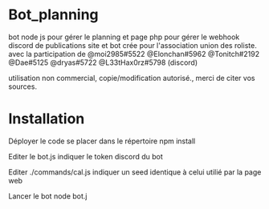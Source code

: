 # Bot_planning
bot node js pour gérer le planning et page php pour gérer le webhook discord de publications
site et bot crée pour l'association union des roliste.
avec la participation de @moi2985#5522 @Elonchan#5962 @Tonitch#2192 @Dae#5125 @dryas#5722 @L33tHax0rz#5798  (discord)

utilisation non commercial, copie/modification autorisé., merci de citer vos sources.

# Installation
Déployer le code 
se placer dans le répertoire
npm install

Editer le bot.js
indiquer le token discord du bot

Editer ./commands/cal.js
indiquer un seed identique à celui utilié par la page web

Lancer le bot
node bot.j
